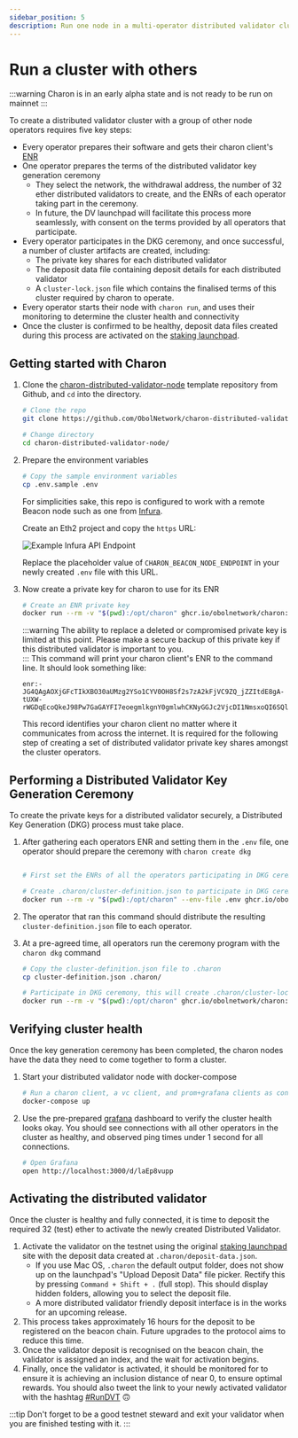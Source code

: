 ```yaml
---
sidebar_position: 5
description: Run one node in a multi-operator distributed validator cluster
---
```


# Run a cluster with others

:::warning Charon is in an early alpha state and is not ready to be run on mainnet :::

To create a distributed validator cluster with a group of other node operators requires five key steps:

* Every operator prepares their software and gets their charon client's [ENR](../faq.md#what-is-an-enr)
* One operator prepares the terms of the distributed validator key generation ceremony
  * They select the network, the withdrawal address, the number of 32 ether distributed validators to create, and the ENRs of each operator taking part in the ceremony.
  * In future, the DV launchpad will facilitate this process more seamlessly, with consent on the terms provided by all operators that participate.
* Every operator participates in the DKG ceremony, and once successful, a number of cluster artifacts are created, including:
  * The private key shares for each distributed validator
  * The deposit data file containing deposit details for each distributed validator
  * A `cluster-lock.json` file which contains the finalised terms of this cluster required by charon to operate.
* Every operator starts their node with `charon run`, and uses their monitoring to determine the cluster health and connectivity
* Once the cluster is confirmed to be healthy, deposit data files created during this process are activated on the [staking launchpad](https://launchpad.ethereum.org/).

## Getting started with Charon

1.  Clone the [charon-distributed-validator-node](https://github.com/ObolNetwork/charon-distributed-validator-node) template repository from Github, and `cd` into the directory.

    ```sh
    # Clone the repo
    git clone https://github.com/ObolNetwork/charon-distributed-validator-node.git

    # Change directory
    cd charon-distributed-validator-node/
    ```
2.  Prepare the environment variables

    ```sh
    # Copy the sample environment variables
    cp .env.sample .env
    ```

    For simplicities sake, this repo is configured to work with a remote Beacon node such as one from [Infura](https://infura.io/).

    Create an Eth2 project and copy the `https` URL:

    ![Example Infura API Endpoint](https://github.com/ObolNetwork/obol-docs/blob/main/img/example-infura-details.png)

    Replace the placeholder value of `CHARON_BEACON_NODE_ENDPOINT` in your newly created `.env` file with this URL.
3.  Now create a private key for charon to use for its ENR

    ```sh
    # Create an ENR private key
    docker run --rm -v "$(pwd):/opt/charon" ghcr.io/obolnetwork/charon:v0.7.0 create enr
    ```

    :::warning The ability to replace a deleted or compromised private key is limited at this point. Please make a secure backup of this private key if this distributed validator is important to you.\
    ::: This command will print your charon client's ENR to the command line. It should look something like:

    ```
    enr:-JG4QAgAOXjGFcTIkXBO30aUMzg2YSo1CYV0OH8Sf2s7zA2kFjVC9ZQ_jZZItdE8gA-tUXW-rWGDqEcoQkeJ98Pw7GaGAYFI7eoegmlkgnY0gmlwhCKNyGGJc2VjcDI1NmsxoQI6SQlzw3WGZ_VxFHLhawQFhCK8Aw7Z0zq8IABksuJEJIN0Y3CCPoODdWRwgj6E
    ```

    This record identifies your charon client no matter where it communicates from across the internet. It is required for the following step of creating a set of distributed validator private key shares amongst the cluster operators.

## Performing a Distributed Validator Key Generation Ceremony

To create the private keys for a distributed validator securely, a Distributed Key Generation (DKG) process must take place.

1.  After gathering each operators ENR and setting them in the `.env` file, one operator should prepare the ceremony with `charon create dkg`

    ```sh

    # First set the ENRs of all the operators participating in DKG ceremony in .env file as CHARON_OPERATOR_ENRS

    # Create .charon/cluster-definition.json to participate in DKG ceremony
    docker run --rm -v "$(pwd):/opt/charon" --env-file .env ghcr.io/obolnetwork/charon:v0.7.0 create dkg
    ```
2. The operator that ran this command should distribute the resulting `cluster-definition.json` file to each operator.
3.  At a pre-agreed time, all operators run the ceremony program with the `charon dkg` command

    ```sh
    # Copy the cluster-definition.json file to .charon
    cp cluster-definition.json .charon/

    # Participate in DKG ceremony, this will create .charon/cluster-lock.json, .charon/deposit-data.json and .charon/validator_keys/
    docker run --rm -v "$(pwd):/opt/charon" ghcr.io/obolnetwork/charon:v0.7.0 dkg
    ```

## Verifying cluster health

Once the key generation ceremony has been completed, the charon nodes have the data they need to come together to form a cluster.

1.  Start your distributed validator node with docker-compose

    ```sh
    # Run a charon client, a vc client, and prom+grafana clients as containers
    docker-compose up
    ```
2.  Use the pre-prepared [grafana](http://localhost:3000/) dashboard to verify the cluster health looks okay. You should see connections with all other operators in the cluster as healthy, and observed ping times under 1 second for all connections.

    ```sh
    # Open Grafana
    open http://localhost:3000/d/laEp8vupp
    ```

## Activating the distributed validator

Once the cluster is healthy and fully connected, it is time to deposit the required 32 (test) ether to activate the newly created Distributed Validator.

1. Activate the validator on the testnet using the original [staking launchpad](https://prater.launchpad.ethereum.org/en/overview) site with the deposit data created at `.charon/deposit-data.json`.
   * If you use Mac OS, `.charon` the default output folder, does not show up on the launchpad's "Upload Deposit Data" file picker. Rectify this by pressing `Command + Shift + .` (full stop). This should display hidden folders, allowing you to select the deposit file.
   * A more distributed validator friendly deposit interface is in the works for an upcoming release.
2. This process takes approximately 16 hours for the deposit to be registered on the beacon chain. Future upgrades to the protocol aims to reduce this time.
3. Once the validator deposit is recognised on the beacon chain, the validator is assigned an index, and the wait for activation begins.
4. Finally, once the validator is activated, it should be monitored for to ensure it is achieving an inclusion distance of near 0, to ensure optimal rewards. You should also tweet the link to your newly activated validator with the hashtag [#RunDVT](https://twitter.com/search?q=%2523RunDVT) 🙃

:::tip Don't forget to be a good testnet steward and exit your validator when you are finished testing with it. :::
